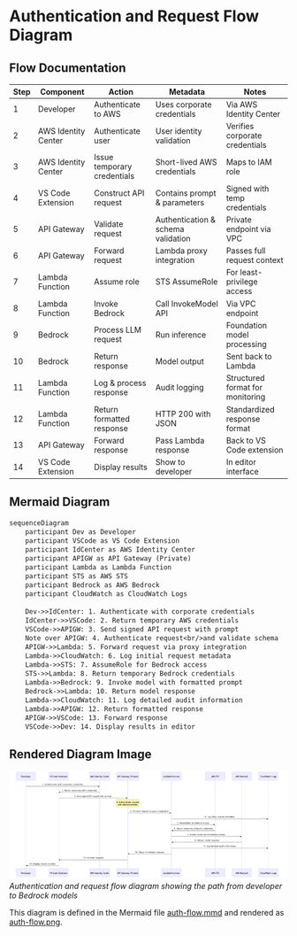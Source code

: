 # Authentication and Request Flow Diagram

## Flow Documentation

| Step | Component | Action | Metadata | Notes |
|------|-----------|--------|----------|-------|
| 1 | Developer | Authenticate to AWS | Uses corporate credentials | Via AWS Identity Center |
| 2 | AWS Identity Center | Authenticate user | User identity validation | Verifies corporate credentials |
| 3 | AWS Identity Center | Issue temporary credentials | Short-lived AWS credentials | Maps to IAM role |
| 4 | VS Code Extension | Construct API request | Contains prompt & parameters | Signed with temp credentials |
| 5 | API Gateway | Validate request | Authentication & schema validation | Private endpoint via VPC |
| 6 | API Gateway | Forward request | Lambda proxy integration | Passes full request context |
| 7 | Lambda Function | Assume role | STS AssumeRole | For least-privilege access |
| 8 | Lambda Function | Invoke Bedrock | Call InvokeModel API | Via VPC endpoint |
| 9 | Bedrock | Process LLM request | Run inference | Foundation model processing |
| 10 | Bedrock | Return response | Model output | Sent back to Lambda |
| 11 | Lambda Function | Log & process response | Audit logging | Structured format for monitoring |
| 12 | Lambda Function | Return formatted response | HTTP 200 with JSON | Standardized response format |
| 13 | API Gateway | Forward response | Pass Lambda response | Back to VS Code extension |
| 14 | VS Code Extension | Display results | Show to developer | In editor interface |

## Mermaid Diagram

```mermaid
sequenceDiagram
    participant Dev as Developer
    participant VSCode as VS Code Extension
    participant IdCenter as AWS Identity Center
    participant APIGW as API Gateway (Private)
    participant Lambda as Lambda Function
    participant STS as AWS STS
    participant Bedrock as AWS Bedrock
    participant CloudWatch as CloudWatch Logs

    Dev->>IdCenter: 1. Authenticate with corporate credentials
    IdCenter->>VSCode: 2. Return temporary AWS credentials
    VSCode->>APIGW: 3. Send signed API request with prompt
    Note over APIGW: 4. Authenticate request<br/>and validate schema
    APIGW->>Lambda: 5. Forward request via proxy integration
    Lambda->>CloudWatch: 6. Log initial request metadata
    Lambda->>STS: 7. AssumeRole for Bedrock access
    STS->>Lambda: 8. Return temporary Bedrock credentials
    Lambda->>Bedrock: 9. Invoke model with formatted prompt
    Bedrock->>Lambda: 10. Return model response
    Lambda->>CloudWatch: 11. Log detailed audit information
    Lambda->>APIGW: 12. Return formatted response
    APIGW->>VSCode: 13. Forward response
    VSCode->>Dev: 14. Display results in editor
```

## Rendered Diagram Image

![Authentication Flow Diagram](images/auth-flow.png)
*Authentication and request flow diagram showing the path from developer to Bedrock models*

This diagram is defined in the Mermaid file [auth-flow.mmd](images/auth-flow.mmd) and rendered as [auth-flow.png](images/auth-flow.png).
